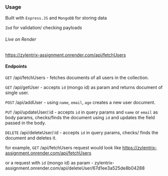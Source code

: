 ### Usage
Built with `Express.JS` and `MongoDB` for storing data

`Zod` for validation/ checking payloads

###### Live on Render 
https://zylentrix-assignment.onrender.com/api/fetchUsers

#### Endpoints
`GET` /api/fetchUsers - fetches documents of all users in the collection.

`GET` /api/getUser - accepts `id` (mongo id) as param and returns document of single user.

`POST` /api/addUser - using `name`, `email`, `age` creates a new user document. 

`PUT` /api/updateUser/:id - accepts `id` in query params and `name` or `email` as body params, checks/finds the document using `id` and updates the field passed in the body.

`DELETE` /api/deleteUser/:id - accepts `id` in query params, checks/ finds the document and deletes it.


for example, `GET` /api/fetchUsers request would look like https://zylentrix-assignment.onrender.com/api/fetchUsers

or a request with `id` (mongo id) as param - zylentrix-assignment.onrender.com/api/deleteUser/67d1ee3a525de8b04288





